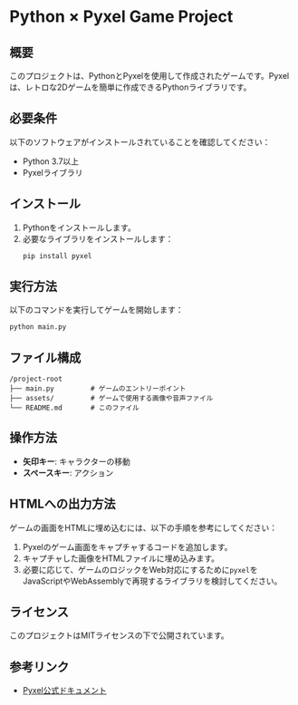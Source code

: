 # Python × Pyxel Game Project

## 概要
このプロジェクトは、PythonとPyxelを使用して作成されたゲームです。Pyxelは、レトロな2Dゲームを簡単に作成できるPythonライブラリです。

## 必要条件
以下のソフトウェアがインストールされていることを確認してください：
- Python 3.7以上
- Pyxelライブラリ

## インストール
1. Pythonをインストールします。
2. 必要なライブラリをインストールします：
    ```bash
    pip install pyxel
    ```

## 実行方法
以下のコマンドを実行してゲームを開始します：
```bash
python main.py
```

## ファイル構成
```
/project-root
├── main.py         # ゲームのエントリーポイント
├── assets/         # ゲームで使用する画像や音声ファイル
└── README.md       # このファイル
```

## 操作方法
- **矢印キー**: キャラクターの移動
- **スペースキー**: アクション

## HTMLへの出力方法
ゲームの画面をHTMLに埋め込むには、以下の手順を参考にしてください：
1. Pyxelのゲーム画面をキャプチャするコードを追加します。
2. キャプチャした画像をHTMLファイルに埋め込みます。
3. 必要に応じて、ゲームのロジックをWeb対応にするために`pyxel`をJavaScriptやWebAssemblyで再現するライブラリを検討してください。

## ライセンス
このプロジェクトはMITライセンスの下で公開されています。

## 参考リンク
- [Pyxel公式ドキュメント](https://github.com/kitao/pyxel)